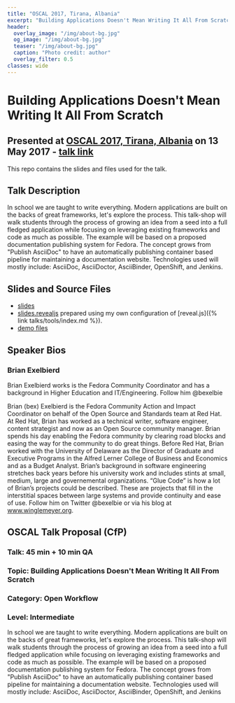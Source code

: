 ```yaml
---
title: "OSCAL 2017, Tirana, Albania"
excerpt: "Building Applications Doesn't Mean Writing It All From Scratch"
header:
  overlay_image: "/img/about-bg.jpg"
  og_image: "/img/about-bg.jpg"
  teaser: "/img/about-bg.jpg"
  caption: "Photo credit: author"
  overlay_filter: 0.5
classes: wide
---
```


#  Building Applications Doesn't Mean Writing It All From Scratch

## Presented at [OSCAL 2017, Tirana, Albania](https://oscal.openlabs.cc/) on 13 May 2017 - [talk link](https://eventyay.com/e/ecc2001a/sessions/)

This repo contains the slides and files used for the talk.

## Talk Description

In school we are taught to write everything. Modern applications are built on the backs of great frameworks, let's explore the process.  This talk-shop will walk students through the process of growing an idea from a seed into a full fledged application while focusing on leveraging existing frameworks and code as much as possible.  The example will be based on a proposed documentation publishing system for Fedora.  The concept grows from "Publish AsciiDoc" to have an automatically publishing container based pipeline for maintaining a documentation website.  Technologies used will mostly include: AsciiDoc, AsciiDoctor, AsciiBinder, OpenShift, and Jenkins.

## Slides and Source Files

* [slides](slides.html)
* [slides.revealjs](slides.revealjs.txt) prepared using my own configuration of [reveal.js]({% link talks/tools/index.md %}).
* [demo files](https://github.com/bexelbie/bexelbie-talks-demos/tree/master/OSCAL.2017.Dont.Write.It.All)

## Speaker Bios

### Brian Exelbierd

Brian Exelbierd works is the Fedora Community Coordinator and has a background in Higher Education and IT/Engineering. Follow him @bexelbie

Brian (bex) Exelbierd is the Fedora Community Action and Impact Coordinator on behalf of the Open Source and Standards team at Red Hat. At Red Hat, Brian has worked as a technical writer, software engineer, content strategist and now as an Open Source community manager. Brian spends his day enabling the Fedora community by clearing road blocks and easing the way for the community to do great things. Before Red Hat, Brian worked with the University of Delaware as the Director of Graduate and Executive Programs in the Alfred Lerner College of Business and Economics and as a Budget Analyst. Brian’s background in software engineering stretches back years before his university work and includes stints at small, medium, large and governemental organizations. “Glue Code” is how a lot of Brian’s projects could be described. These are projects that fill in the interstitial spaces between large systems and provide continuity and ease of use. Follow him on Twitter @bexelbie or via his blog at www.winglemeyer.org.

## OSCAL Talk Proposal (CfP)

### Talk: 45 min + 10 min QA

### Topic: Building Applications Doesn't Mean Writing It All From Scratch

### Category: Open Workflow

### Level: Intermediate

In school we are taught to write everything. Modern applications are built on the backs of great frameworks, let's explore the process.  This talk-shop will walk students through the process of growing an idea from a seed into a full fledged application while focusing on leveraging existing frameworks and code as much as possible.  The example will be based on a proposed documentation publishing system for Fedora.  The concept grows from "Publish AsciiDoc" to have an automatically publishing container based pipeline for maintaining a documentation website.  Technologies used will mostly include: AsciiDoc, AsciiDoctor, AsciiBinder, OpenShift, and Jenkins
